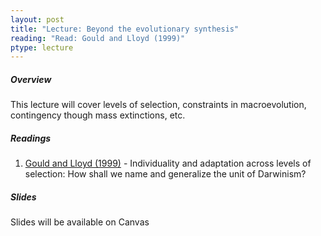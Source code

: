 ```yaml
---
layout: post
title: "Lecture: Beyond the evolutionary synthesis"
reading: "Read: Gould and Lloyd (1999)"
ptype: lecture
---
```


##### Overview

This lecture will cover levels of selection, constraints in macroevolution, contingency though mass extinctions, etc. 

##### Readings

1. [Gould and Lloyd (1999)](http://www.pnas.org/content/96/21/11904.short) - Individuality and adaptation across levels of selection: How shall we name and generalize the unit of Darwinism?

##### Slides

Slides will be available on Canvas
